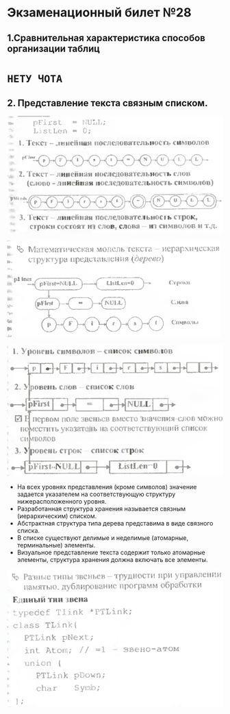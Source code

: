 # Экзаменационный билет №28

## 1.Сравнительная характеристика способов организации таблиц

# `НЕТУ ЧОТА`

## 2. Представление текста связным списком.

![](../pictures/ticket28-1.png)

![](../pictures/ticket28-2.png)

![](../pictures/ticket28-3.png)

- На всех уровнях представления (кроме символов) значение задается указателем на соответствующую структуру нижерасположенного уровня.
- Разработанная структура хранения называется связным (иерархическим) списком.
- Абстрактная структура типа дерева представима в виде связного списка.
- В списке существуют делимые и неделимые (атомарные, терминальные) элементы.
- Визуальное представление текста содержит только атомарные элементы, структура хранения должна включать все элементы.

![](../pictures/ticket28-4.png)
